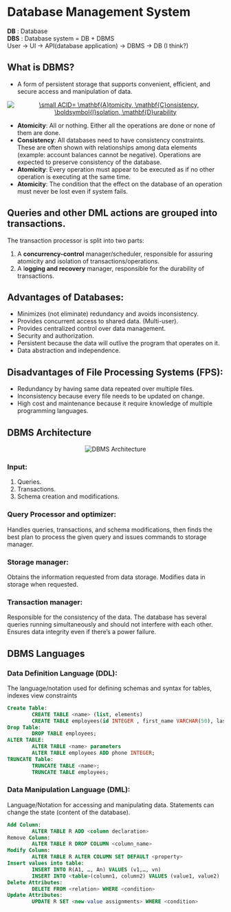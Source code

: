 # Database Management System

**DB** : Database \
**DBS** : Database system = DB + DBMS \
User &rarr; UI &rarr; API(database application) &rarr; DBMS &rarr; DB (I think?)

## What is DBMS?
- A form of persistent storage that supports convenient, efficient, and secure access and manipulation of data.

<p align="center">
<a href="https://www.codecogs.com/eqnedit.php?latex=\inline&space;\dpi{150}&space;\bg_white&space;\fn_cm&space;\small&space;ACID=&space;\mathbf{A}tomicity,&space;\mathbf{C}onsistency,&space;\boldsymbol{I}solation,&space;\mathbf{D}urability" target="_blank"><img src="https://latex.codecogs.com/png.latex?\inline&space;\dpi{150}&space;\bg_white&space;\fn_cm&space;\small&space;ACID=&space;\mathbf{A}tomicity,&space;\mathbf{C}onsistency,&space;\boldsymbol{I}solation,&space;\mathbf{D}urability" title="\small ACID= \mathbf{A}tomicity, \mathbf{C}onsistency, \boldsymbol{I}solation, \mathbf{D}urability" /></a>
</p>

- **Atomicity**: All or nothing. Either all the operations are done or none of them are done.
- **Consistency**: All databases need to have consistency constraints. These are often shown with relationships among data elements (example: account balances cannot be negative). Operations are expected to preserve consistency of the database.
- **Atomicity**: Every operation must appear to be executed as if no other operation is executing at the same time.  
- **Atomicity**: The condition that the effect on the database of an operation must never be lost even if system fails. 

## Queries and other DML actions are grouped into transactions. 
The transaction processor is split into two parts:
1.  A **concurrency-control** manager/scheduler, responsible for assuring atomicity and isolation of transactions/operations. 
2. A l**ogging and recovery** manager, responsible for the durability of transactions.

## Advantages of Databases:
- Minimizes (not eliminate) redundancy and avoids inconsistency.
- Provides concurrent access to shared data. (Multi-user).
- Provides centralized control over data management.
- Security and authorization.
- Persistent because the data will outlive the program that operates on it.
- Data abstraction and independence.
## Disadvantages of File Processing Systems (FPS):
- Redundancy by having same data repeated over multiple files.
- Inconsistency because every file needs to be updated on change.
- High cost and maintenance because it require knowledge of multiple programming languages.

## DBMS Architecture
<p align="center">
	<img src="https://i.imgur.com/5R1TmvN.png" alt="DBMS Architecture">
</p>

### Input:
1. Queries.
2. Transactions.
3. Schema creation and modifications. 
### Query Processor and optimizer: 
Handles queries, transactions, and schema modifications, then finds the best plan to process the given query and issues commands to storage manager.
### Storage manager:  
Obtains the information requested from data storage. Modifies data in storage when requested.
### Transaction manager: 
Responsible for the consistency of the data. The database has several queries running simultaneously and should not interfere with each other. Ensures data integrity even if there’s a power failure.

## DBMS Languages
### Data Definition Language (DDL): 
The language/notation used for defining schemas and syntax for tables, indexes view constraints
```sql
Create Table:
        CREATE TABLE <name> (list, elements)
        CREATE TABLE employees(id INTEGER , first_name VARCHAR(50), last_name VARCHAR(75), fname VARCHAR(50), dateofbirth DATE);   
Drop Table:
        DROP TABLE employees;    
ALTER TABLE:
        ALTER TABLE <name> parameters
        ALTER TABLE employees ADD phone INTEGER;
TRUNCATE Table:
        TRUNCATE TABLE <name>;
        TRUNCATE TABLE employees;
```
### Data Manipulation Language (DML):
Language/Notation for accessing and manipulating data. Statements can change the state (content of the database).
```sql
Add Column:
        ALTER TABLE R ADD <column declaration>
Remove Column:
        ALTER TABLE R DROP COLUMN <column_name>
Modify Column:
        ALTER TABLE R ALTER COLUMN SET DEFAULT <property>
Insert values into table:
        INSERT INTO R(A1, …, An) VALUES (v1,…, vn) 
        INSERT INTO <table>(column1, column2) VALUES (value1, value2)
Delete Attributes:    
        DELETE FROM <relation> WHERE <condition> 
Update Attributes:
        UPDATE R SET <new-value assignments> WHERE <condition>
```
